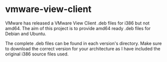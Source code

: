 vmware-view-client
==================

VMware has released a VMware View Client .deb files for i386 but not amd64.  The aim of this project is to provide amd64 ready .deb files for Debian and Ubuntu.

The complete .deb files can be found in each version's directory.  Make sure to download the correct version for your architecture as I have included the original i386 source files used.
